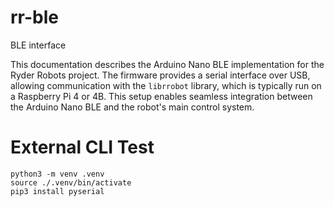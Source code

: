 # rr-ble
BLE interface

This documentation describes the Arduino Nano BLE implementation for the Ryder Robots project. The firmware provides a serial interface over USB, allowing communication with the `librrobot` library, which is typically run on a Raspberry Pi 4 or 4B. This setup enables seamless integration between the Arduino Nano BLE and the robot's main control system.

# External CLI Test
```
python3 -m venv .venv
source ./.venv/bin/activate
pip3 install pyserial

```